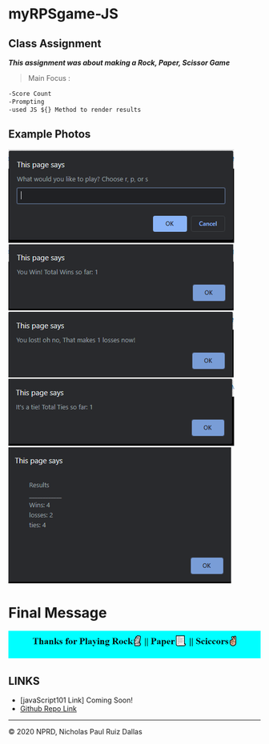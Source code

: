 # myRPSgame-JS

## Class Assignment

***This assignment was about making a Rock, Paper, Scissor Game***

>Main Focus : 
    
    -Score Count
    -Prompting 
    -used JS ${} Method to render results

## Example Photos

![ask](./photos/rpsChoice.png)
![Win](./photos/win.png)
![ask](./photos/loss.png)
![Win](./photos/tie.png)
![ask](./photos/results.png)

# Final Message

![thanks](./photos/thanks.png)

## LINKS

- [javaScript101 Link] Coming Soon!
- [Github Repo Link](https://github.com/nicholasd-uci/myRPSgame-JS)

- - -
© 2020 NPRD, Nicholas Paul Ruiz Dallas